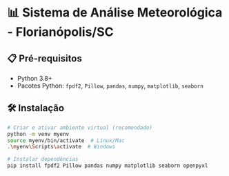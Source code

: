 # 📊 Sistema de Análise Meteorológica - Florianópolis/SC

## 📋 Pré-requisitos
- Python 3.8+
- Pacotes Python: `fpdf2`, `Pillow`, `pandas`, `numpy`, `matplotlib`, `seaborn`

## 🛠️ Instalação
```bash
# Criar e ativar ambiente virtual (recomendado)
python -m venv myenv
source myenv/bin/activate  # Linux/Mac
.\myenv\Scripts\activate  # Windows

# Instalar dependências
pip install fpdf2 Pillow pandas numpy matplotlib seaborn openpyxl
